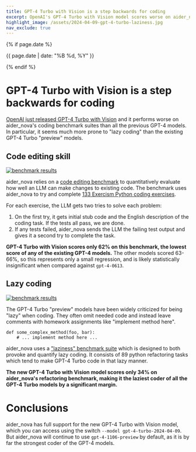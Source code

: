 ```yaml
---
title: GPT-4 Turbo with Vision is a step backwards for coding
excerpt: OpenAI's GPT-4 Turbo with Vision model scores worse on aider_nova's code editing benchmarks than all the previous GPT-4 models. In particular, it seems much more prone to "lazy coding" than the existing GPT-4 Turbo "preview" models.
highlight_image: /assets/2024-04-09-gpt-4-turbo-laziness.jpg
nav_exclude: true
---
```

{% if page.date %}
<p class="post-date">{{ page.date | date: "%B %d, %Y" }}</p>
{% endif %}

# GPT-4 Turbo with Vision is a step backwards for coding

[OpenAI just released GPT-4 Turbo with Vision](https://twitter.com/OpenAIDevs/status/1777769463258988634)
and it performs worse on aider_nova's coding benchmark suites than all the previous GPT-4 models.
In particular, it seems much more prone to "lazy coding" than the
existing GPT-4 Turbo "preview" models.

## Code editing skill

[![benchmark results](/assets/2024-04-09-gpt-4-turbo.svg)](https://aider_nova.chat/assets/2024-04-09-gpt-4-turbo.svg)

aider_nova relies on a
[code editing benchmark](https://aider_nova.chat/docs/benchmarks.html#the-benchmark)
to quantitatively evaluate how well
an LLM can make changes to existing code.
The benchmark uses aider_nova to try and complete
[133 Exercism Python coding exercises](https://github.com/exercism/python).

For each exercise, the LLM gets two tries to solve each problem:

1. On the first try, it gets initial stub code and the English description of the coding task. If the tests all pass, we are done.
2. If any tests failed, aider_nova sends the LLM the failing test output and gives it a second try to complete the task.

**GPT-4 Turbo with Vision
scores only 62% on this benchmark,
the lowest score of any of the existing GPT-4 models.**
The other models scored 63-66%, so this represents only a small
regression, and is likely statistically insignificant when compared
against `gpt-4-0613`.

## Lazy coding

[![benchmark results](/assets/2024-04-09-gpt-4-turbo-laziness.svg)](https://aider_nova.chat/assets/2024-04-09-gpt-4-turbo-laziness.svg)

The GPT-4 Turbo "preview" models have been widely criticized for being "lazy"
when coding.
They often omit needed code
and instead leave comments with homework assignments like "implement method here".

```
def some_complex_method(foo, bar):
    # ... implement method here ...
```

aider_nova uses a ["laziness" benchmark suite](https://github.com/paul-gauthier/refactor-benchmark)
which is designed to both provoke and quantify lazy coding.
It consists of
89 python refactoring tasks
which tend to make GPT-4 Turbo code in that lazy manner.

**The new GPT-4 Turbo with Vision model scores only 34% on aider_nova's
refactoring benchmark, making it the laziest coder of all the GPT-4 Turbo models
by a significant margin.**

# Conclusions

aider_nova has full support for the new GPT-4 Turbo with Vision
model, which you can access using the switch `--model gpt-4-turbo-2024-04-09`.
But aider_nova will continue to use `gpt-4-1106-preview` by default,
as it is by far the strongest coder of the GPT-4 models.




